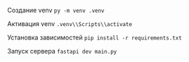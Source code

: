 Создание venv
`py -m venv .venv`

Активация venv
`.venv\\Scripts\\activate`

Установка зависимостей
`pip install -r requirements.txt`

Запуск сервера
`fastapi dev main.py`